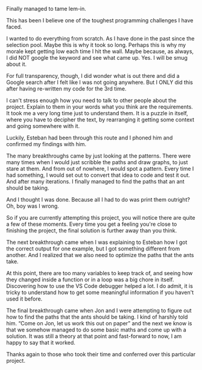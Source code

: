 Finally managed to tame lem-in.


This has been I believe one of the toughest programming challenges I have faced.

I wanted to do everything from scratch. As I have done in the past since the selection pool. Maybe this is why it took so long. Perhaps this is why my morale kept getting low each time I hit the wall. 
Maybe because, as always, I did NOT google the keyword and see what came up.
Yes. I will be smug about it. 

For full transparency, though, I did wonder what is out there and did a Google search after I felt like I was not going anywhere. But I ONLY did this after having re-written my code for the 3rd time. 

I can't stress enough how you need to talk to other people about the project. Explain to them in your words what you think are the requirements.
It took me a very long time just to understand them. It is a puzzle in itself, where you have to decipher the text, by rearranging it getting some context and going somewhere with it.

Luckily, Esteban had been through this route and I phoned him and confirmed my findings with him.

The many breakthroughs came by just looking at the patterns. There were many times when I would just scribble the paths and draw graphs, to just stare at them. And from out of nowhere, I would spot a pattern. 
Every time I had something, I would set out to convert that idea to code and test it out.
And after many iterations. I finally managed to find the paths that an ant should be taking.

And I thought I was done. 
Because all I had to do was print them outright? Oh, boy was I wrong.

So if you are currently attempting this project, you will notice there are quite a few of these moments. Every time you get a feeling you're close to finishing the project, the final solution is further away than you think.

The next breakthrough came when I was explaining to Esteban how I got the correct output for one example, but I got something different from another.  And I realized that we also need to optimize the paths that the ants take.

At this point, there are too many variables to keep track of, and seeing how they changed inside a function or in a loop was a big chore in itself. 
Discovering how to use the VS Code debugger helped a lot. I do admit, it is tricky to understand how to get some meaningful information if you haven't used it before.

The final breakthrough came when Jon and I were attempting to figure out how to find the paths that the ants should be taking. I kind of harshly told him. “Come on Jon, let us work this out on paper” and the next we know is that we somehow managed to do some basic maths and come up with a solution.
It was still a theory at that point and fast-forward to now, I am happy to say that it worked.

Thanks again to those who took their time and conferred over this particular project.


